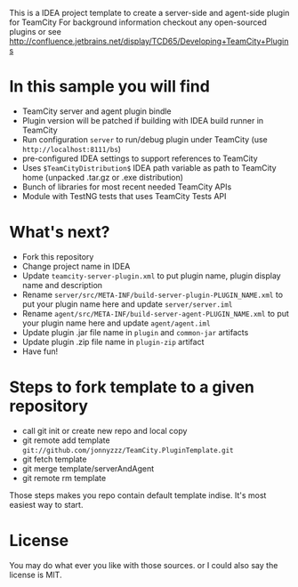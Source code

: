 This is a IDEA project template to create a server-side and agent-side plugin for TeamCity
For background information checkout any open-sourced plugins or see http://confluence.jetbrains.net/display/TCD65/Developing+TeamCity+Plugins
 

In this sample you will find
=============================
- TeamCity server and agent plugin bindle
- Plugin version will be patched if building with IDEA build runner in TeamCity
- Run configuration `server` to run/debug plugin under TeamCity (use `http://localhost:8111/bs`)
- pre-configured IDEA settings to support references to TeamCity
- Uses `$TeamCityDistribution$` IDEA path variable as path to TeamCity home (unpacked .tar.gz or .exe distribution)
- Bunch of libraries for most recent needed TeamCity APIs
- Module with TestNG tests that uses TeamCity Tests API


What's next? 
=============
 - Fork this repository
 - Change project name in IDEA
 - Update `teamcity-server-plugin.xml` to put plugin name, plugin display name and description
 - Rename `server/src/META-INF/build-server-plugin-PLUGIN_NAME.xml` to put your plugin name here and update `server/server.iml`
 - Rename `agent/src/META-INF/build-server-agent-PLUGIN_NAME.xml` to put your plugin name here and update `agent/agent.iml`
 - Update plugin .jar file name in `plugin` and `common-jar` artifacts
 - Update plugin .zip file name in `plugin-zip` artifact
 - Have fun!


Steps to fork template to a given repository
===========================================
 - call git init or create new repo and local copy
 - git remote add template `git://github.com/jonnyzzz/TeamCity.PluginTemplate.git`
 - git fetch template
 - git merge template/serverAndAgent
 - git remote rm template

Those steps makes you repo contain default template indise. 
It's most easiest way to start.


License
=======
You may do what ever you like with those sources. 
or I could also say the license is MIT.